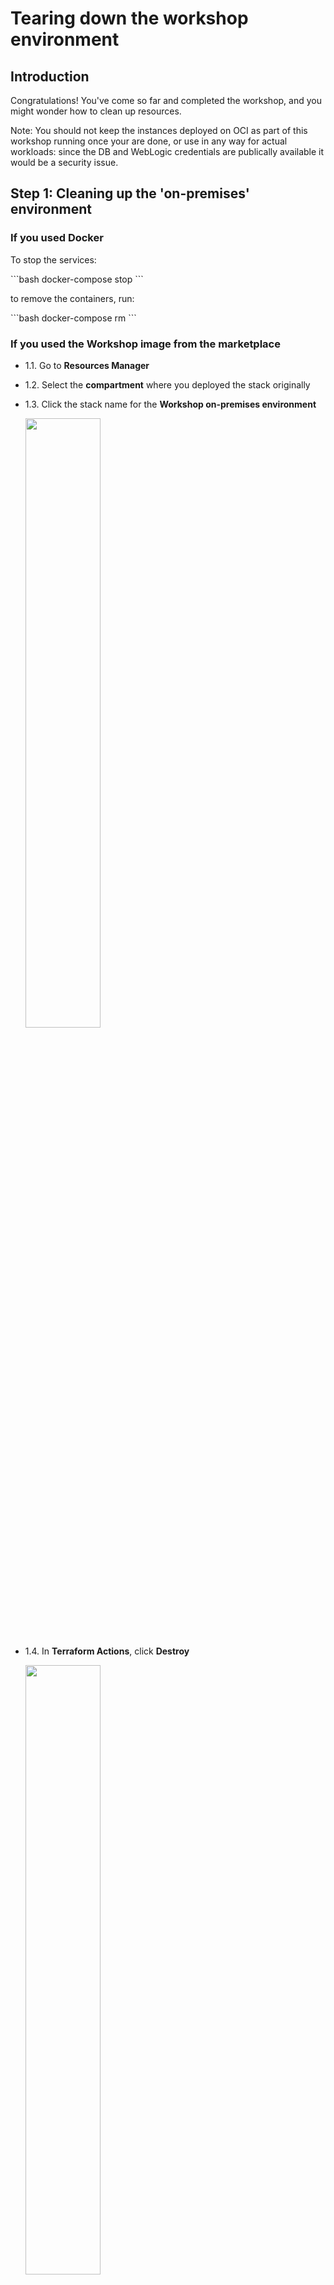 # Tearing down the workshop environment

## Introduction

Congratulations! You've come so far and completed the workshop, and you might wonder how to clean up resources.

Note:
You should not keep the instances deployed on OCI as part of this workshop running once your are done, or use in any way for actual workloads: since the DB and WebLogic credentials are publically available it would be a security issue.

## **Step 1:** Cleaning up the 'on-premises' environment

### If you used Docker

To stop the services:

<copy>
```bash
docker-compose stop
```
</copy>

to remove the containers, run:

<copy>
```bash
docker-compose rm
```
</copy>

### If you used the Workshop image from the marketplace

- 1.1. Go to **Resources Manager**

- 1.2. Select the **compartment** where you deployed the stack originally

- 1.3. Click the stack name for the **Workshop on-premises environment**

  <img src="./images/stack.png"  width="50%">

- 1.4. In **Terraform Actions**, click **Destroy**

  <img src="./images/tf-destroy.png"  width="50%">

- 1.5. Once the job completed, click **stack details** in the bread-crumbs menu to get back to the stack details.

- 1.6. Click **Delete Stack**

  <img src="./images/delete-stack.png"  width="50%">

## **Step 2:** Tear down the WebLogic environment

- 2.1. Go to the Bare Metal, VM and Exadata Menu

- 2.2. Click the **Database System** to terminate

- 2.3. Click **Terminate**

## **Step 3:** Tear down the WebLogic environment

- 3.1. Go to the Resources Manager

- 3.2. Click the stack name for the **WebLogic Server deployment**

- 3.3. In **Terraform Actions**, click **Destroy**

  <img src="./images/tf-destroy.png"  width="50%">

- 3.4. Once the job completed, click **stack details** in the bread-crumbs menu to get back to the stack details.

- 3.5. Click **Delete Stack**

  <img src="./images/delete-stack.png"  width="50%">
